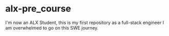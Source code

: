 # alx-pre_course
I'm now an ALX Student, this is my first repository as a full-stack engineer
I am overwhelmed to go on this SWE journey.
